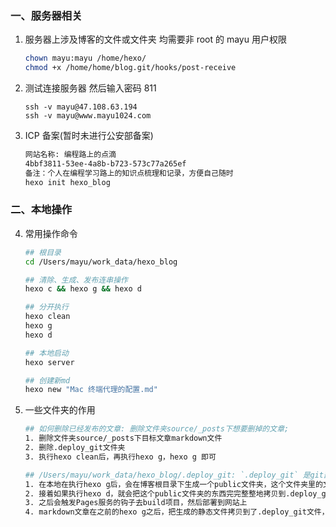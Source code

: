 ### 一、服务器相关

1. 服务器上涉及博客的文件或文件夹 均需要非 root 的 mayu 用户权限

   ```bash
   chown mayu:mayu /home/hexo/
   chmod +x /home/home/blog.git/hooks/post-receive
   ```

2. 测试连接服务器 然后输入密码 811

   ```bash"ctrl+[Backquote] cmd+x"
   ssh -v mayu@47.108.63.194
   ssh -v mayu@www.mayu1024.com
   ```

3. ICP 备案(暂时未进行公安部备案)

   ```bash
   网站名称: 编程路上的点滴
   4bbf3811-53ee-4a8b-b723-573c77a265ef
   备注：个人在编程学习路上的知识点梳理和记录，方便自己随时
   hexo init hexo_blog
   ```
### 二、本地操作
4. 常用操作命令

   ```bash
   ## 根目录
   cd /Users/mayu/work_data/hexo_blog

   ## 清除、生成、发布连串操作
   hexo c && hexo g && hexo d

   ## 分开执行
   hexo clean
   hexo g
   hexo d

   ## 本地启动
   hexo server

   ## 创建新md
   hexo new "Mac 终端代理的配置.md"
   ```

5. 一些文件夹的作用

   ```bash
   ## 如何删除已经发布的文章: 删除文件夹source/_posts下想要删掉的文章;
   1. 删除文件夹source/_posts下目标文章markdown文件
   2. 删除.deploy_git文件夹
   3. 执行hexo clean后，再执行hexo g，hexo g 即可

   ## /Users/mayu/work_data/hexo_blog/.deploy_git: `.deploy_git` 是git部署用的文件
   1. 在本地在执行hexo g后，会在博客根目录下生成一个public文件夹，这个文件夹里的文件组合起来就是一个完整的静态博客
   2. 接着如果执行hexo d，就会把这个public文件夹的东西完完整整地拷贝到.deploy_git文件夹里，并把该文件夹里的所有文件全部推送push到远程库
   3. 之后会触发Pages服务的钩子去build项目，然后部署到网站上
   4. markdown文章在之前的hexo g之后，把生成的静态文件拷贝到了.deploy_git文件，但hexo clean并没能删除`.deploy_git`里的markdown的静态文件，所以每次部署的时候，它还会冒出来
   ```
